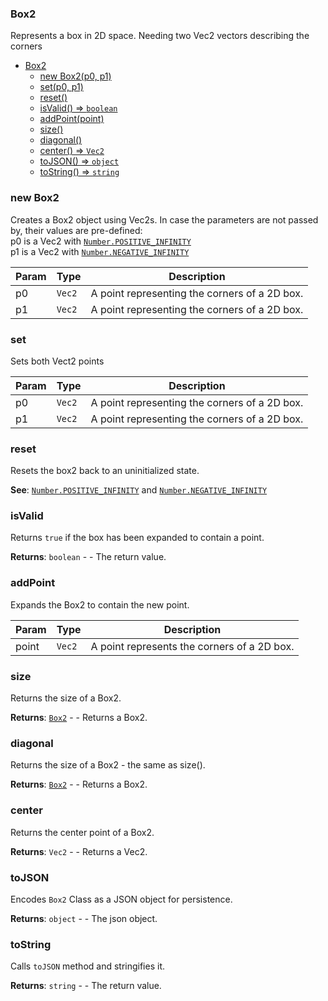 <a name="Box2"></a>

### Box2
Represents a box in 2D space. Needing two Vec2 vectors describing the corners



* [Box2](#Box2)
    * [new Box2(p0, p1)](#new-Box2)
    * [set(p0, p1)](#set)
    * [reset()](#reset)
    * [isValid() ⇒ <code>boolean</code>](#isValid)
    * [addPoint(point)](#addPoint)
    * [size()](#size)
    * [diagonal()](#diagonal)
    * [center() ⇒ <code>Vec2</code>](#center)
    * [toJSON() ⇒ <code>object</code>](#toJSON)
    * [toString() ⇒ <code>string</code>](#toString)

<a name="new_Box2_new"></a>

### new Box2
Creates a Box2 object using Vec2s.
In case the parameters are not passed by, their values are pre-defined:
<br>
p0 is a Vec2 with [`Number.POSITIVE_INFINITY`](https://developer.mozilla.org/en-US/docs/Web/JavaScript/Reference/Global_Objects/Number/POSITIVE_INFINITY)
<br>
p1 is a Vec2 with [`Number.NEGATIVE_INFINITY`](https://developer.mozilla.org/en-US/docs/Web/JavaScript/Reference/Global_Objects/Number/NEGATIVE_INFINITY)


| Param | Type | Description |
| --- | --- | --- |
| p0 | <code>Vec2</code> | A point representing the corners of a 2D box. |
| p1 | <code>Vec2</code> | A point representing the corners of a 2D box. |

<a name="Box2+set"></a>

### set
Sets both Vect2 points



| Param | Type | Description |
| --- | --- | --- |
| p0 | <code>Vec2</code> | A point representing the corners of a 2D box. |
| p1 | <code>Vec2</code> | A point representing the corners of a 2D box. |

<a name="Box2+reset"></a>

### reset
Resets the box2 back to an uninitialized state.


**See**: [`Number.POSITIVE_INFINITY`](https://developer.mozilla.org/en-US/docs/Web/JavaScript/Reference/Global_Objects/Number/POSITIVE_INFINITY)
and [`Number.NEGATIVE_INFINITY`](https://developer.mozilla.org/en-US/docs/Web/JavaScript/Reference/Global_Objects/Number/NEGATIVE_INFINITY)  
<a name="Box2+isValid"></a>

### isValid
Returns `true` if the box has been expanded to contain a point.


**Returns**: <code>boolean</code> - - The return value.  
<a name="Box2+addPoint"></a>

### addPoint
Expands the Box2 to contain the new point.



| Param | Type | Description |
| --- | --- | --- |
| point | <code>Vec2</code> | A point represents the corners of a 2D box. |

<a name="Box2+size"></a>

### size
Returns the size of a Box2.


**Returns**: [<code>Box2</code>](#Box2) - - Returns a Box2.  
<a name="Box2+diagonal"></a>

### diagonal
Returns the size of a Box2 - the same as size().


**Returns**: [<code>Box2</code>](#Box2) - - Returns a Box2.  
<a name="Box2+center"></a>

### center
Returns the center point of a Box2.


**Returns**: <code>Vec2</code> - - Returns a Vec2.  
<a name="Box2+toJSON"></a>

### toJSON
Encodes `Box2` Class as a JSON object for persistence.


**Returns**: <code>object</code> - - The json object.  
<a name="Box2+toString"></a>

### toString
Calls `toJSON` method and stringifies it.


**Returns**: <code>string</code> - - The return value.  
